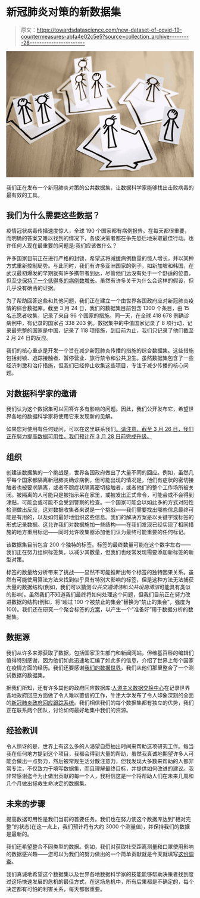 # 新冠肺炎对策的新数据集

> 原文：<https://towardsdatascience.com/new-dataset-of-covid-19-countermeasures-abfa4e02c5e5?source=collection_archive---------28----------------------->

![](img/ecd6a461b5951ace6a99083665be8d6f.png)

我们正在发布一个新冠肺炎对策的公共数据集，让数据科学家能够找出击败病毒的最有效的工具。

## 我们为什么需要这些数据？

疫情冠状病毒传播速度惊人，全球 190 个国家都有病例报告。在每天都很重要，而明确的答案又难以找到的情况下，各级决策者都在争先恐后地采取最佳行动。也许任何人现在最重要的问题是:我们应该做什么？

许多国家目前正在进行严格的封锁，希望这将减缓病例数量的惊人增长，并以某种方式重新控制局势。与此同时，我们有许多亚洲国家的例子，如新加坡和韩国，在武汉最初爆发的早期就有许多携带者到达，尽管他们远没有处于一个舒适的位置，但[至少保持了一个低得多的病例数增长](https://www.nytimes.com/2020/03/17/world/asia/coronavirus-singapore-hong-kong-taiwan.html)。虽然有许多关于为什么会这样的假设，但几乎没有确凿的证据。

为了帮助回答这些和其他问题，我们正在建立一个由世界各国政府应对新冠肺炎疫情的综合数据库。截至 3 月 24 日，我们的数据集目前包含 1300 个条目，由 15 名志愿者收集，记录了来自 96 个国家的措施。同一天，在全球 418 678 例确诊病例中，有记录的国家占 338 203 例。数据集中的中值国家记录了 8 项行动，记录最完整的国家是中国，记录了 118 项措施，到目前为止，我们只记录了他们截至 2 月 24 日的反应。

我们的核心重点是开发一个旨在减少新冠肺炎传播的措施的综合数据集。这些措施包括封锁、追踪接触者、暂停营业、旅行禁令和公共卫生。虽然数据集包含了一些经济刺激和治疗措施，但我们已经停止收集这些项目，专注于减少传播的核心问题。

## 对数据科学家的邀请

我们认为这个数据集可以回答许多有影响的问题。因此，我们公开发布它，希望世界各地的数据科学家将使用它来发现新的见解。

如果您对使用有任何疑问，可以在这里联系我们[。请注意，截至 3 月 26 日，我们正在努力提高数据可用性，我们预计在 3 月 28 日前完成升级。](http://epidemicforecasting.org/containment)

## 组织

创建该数据集的一个挑战是，世界各国政府做出了大量不同的回应。例如，虽然几乎每个国家都隔离新冠肺炎确诊病例，但可能出现的情况是，他们有症状的密切接触者也被要求隔离，或者不顾症状隔离密切接触者，或者他们的整个工作场所被关闭。被隔离的人可能只是被指示呆在家里，或被发出正式命令，可能会或不会得到津贴，可能会或可能不会受到警察的检查。一个国家可能会以如此多的方式对阳性检测做出反应，这对数据收集者来说是一个挑战——我们需要找出哪些信息最终可能是有用的，以及如何最好地组织这些信息。我们的解决方案是以关键字或标签的形式记录数据。这允许我们对数据施加一些结构——在我们发现已经实现了相同措施的地方重用标记——同时允许收集器添加他们认为最终可能重要的任何标记。

该数据集目前包含 200 个独特的标签。标签的最终数量可能在这个数字左右——我们正在努力组织标签集，以减少其数量，但我们也经常发现需要添加新标签的新型对策。

标签的数量给分析带来了挑战——显然不可能推断出每个标签的独特因果关系。虽然有可能使用算法方法来找到似乎具有特别大影响的标签，但是这种方法无法捕获大量的数据结构(例如，我们可以猜测*公共交通清洁*和*公共设施清洁*可能具有类似的影响)。虽然我们不知道我们最终将如何处理这个问题，但我们目前正在努力改进数据的结构(例如，将“超过 100 个被禁止的集会”替换为“禁止的集会”，强度为 100)。我们还在研究一个聚合标签的[方案](https://www.notion.so/Tag-hierarchy-db9799312efa4f88851e8d49393bbb16)，以产生一个“准备好”用于数据分析的数据集。

## 数据源

我们从许多来源获取了数据，包括国家卫生部门和新闻网站，但维基百科的编辑们值得特别感谢，因为他们如此迅速地汇编了如此多的信息，介绍了世界上每个国家在疫情方面的经历。我们还要感谢[我们的数据世界](https://ourworldindata.org/covid-testing)，我们从他们那里整合了一个测试数据的数据集。

据我们所知，还有许多其他的政府回应数据库:[人道主义数据交换中心](https://data.humdata.org/dataset/acaps-covid19-government-measures-dataset)在记录世界各地政府回应方面做了令人难以置信的工作，牛津大学发布了令人印象深刻的全面的[新冠肺炎政府回应跟踪系统](https://www.bsg.ox.ac.uk/research/research-projects/oxford-covid-19-government-response-tracker)。我们相信我们的每个数据集都有独立的优势，我们正在联系两个团队，讨论如何最好地集中我们的资源。

## 经验教训

令人惊讶的是，世界上有这么多的人渴望自愿抽出时间来帮助这项研究工作。每当我在任何地方提到这个项目，我都会得到大量的帮助，虽然我真诚地期望许多人可能会做出一点努力，然后被常规生活分散注意力，但我发现大多数来帮助的人都非常专注，不仅致力于填写数据集，而且理解最终目标，并提供如何改进的建议。我非常感谢迄今为止做出贡献的每一个人，我相信这是一个将帮助人们在未来几周和几个月做出拯救生命决定的数据集。

## 未来的步骤

提高数据可用性是我们当前的首要任务。我们也在努力使这个数据库达到“相对完整”的状态(在这一点上，我们预计将有大约 3000 个测量值)，并保持我们的数据是最新的。

我们还希望整合不同类型的数据。例如，我们对获取社交距离测量和口罩使用影响的数据感兴趣——您可以为我们的努力做出的一个简单贡献就是今天就填写[这份调查](https://forms.gle/ZaEP1Jy1tMTjrLvBA)。

我们真诚地希望这个数据集以及世界各地数据科学家的技能能够帮助决策者找到度过这场快速发展的危机的最佳方式，在这场危机中，所有后果都是不确定的，每个决定都有可怕的利害关系，每天都很重要。